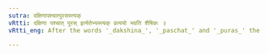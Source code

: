 ```yaml
---
sutra: दक्षिणापश्चात्पुरसस्त्यक्
vRtti: दक्षिणा पश्चात् पुरस् इत्येतेभ्यस्त्यक् प्रत्ययो भवति शैषिकः ॥
vRtti_eng: After the words '_dakshina_', '_paschat_' and '_puras_' the affix '_tyak_' (त्य) is added in the remaining senses.

---
```


